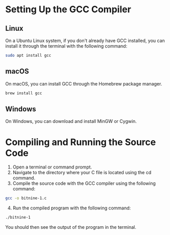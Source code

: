 # **Setting Up the GCC Compiler**

## **Linux**
On a Ubuntu Linux system, if you don't already have GCC installed, you can install it through the terminal with the following command:

```bash
sudo apt install gcc
```
## **macOS**
On macOS, you can install GCC through the Homebrew package manager.
```bash
brew install gcc
```
## **Windows**
On Windows, you can download and install MinGW or Cygwin.
# Compiling and Running the Source Code
1. Open a terminal or command prompt.
2. Navigate to the directory where your C file is located using the cd command.
3. Compile the source code with the GCC compiler using the following command:
```bash
gcc -o bitnine-1.c
```
4. Run the compiled program with the following command:
```bash
./bitnine-1
```
You should then see the output of the program in the terminal.